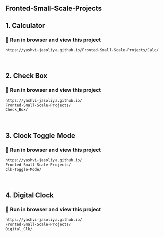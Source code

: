 ##  Fronted-Small-Scale-Projects

<h2> 1. Calculator </h2>

<h3> 🔗 Run in browser and view this project </h3>

```bash
https://yashvi-jasoliya.github.io/Fronted-Small-Scale-Projects/Calc/
```

<br>
<h2> 2. Check Box </h2>

<h3> 🔗 Run in browser and view this project </h3>

```bash
https://yashvi-jasoliya.github.io/
Fronted-Small-Scale-Projects/
Check_Box/
```


<br>
<h2> 3. Clock Toggle Mode </h2>

<h3> 🔗 Run in browser and view this project </h3>

```bash
https://yashvi-jasoliya.github.io/
Fronted-Small-Scale-Projects/
Clk-Toggle-Mode/
```


<br>
<h2> 4. Digital Clock </h2>

<h3> 🔗 Run in browser and view this project </h3>

```bash
https://yashvi-jasoliya.github.io/
Fronted-Small-Scale-Projects/
Digital_Clk/
```




